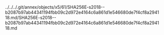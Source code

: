 ../../../.git/annex/objects/x5/61/SHA256E-s2018--b2087b97ab44341194fbb09c2d972e4164c6a861d1e546680de7f4cf8a294118.md/SHA256E-s2018--b2087b97ab44341194fbb09c2d972e4164c6a861d1e546680de7f4cf8a294118.md